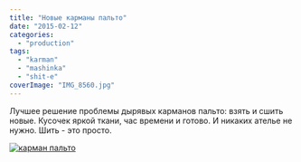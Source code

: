 ```yaml
---
title: "Новые карманы пальто"
date: "2015-02-12"
categories: 
  - "production"
tags: 
  - "karman"
  - "mashinka"
  - "shit-e"
coverImage: "IMG_8560.jpg"
---
```


Лучшее решение проблемы дырявых карманов пальто: взять и сшить новые. Кусочек яркой ткани, час времени и готово. И никаких ателье не нужно. Шить - это просто.

[![карман пальто](images/IMG_8560-768x1024.jpg)](http://ooley.ru/wp-content/uploads/2015/02/IMG_8560.jpg)
